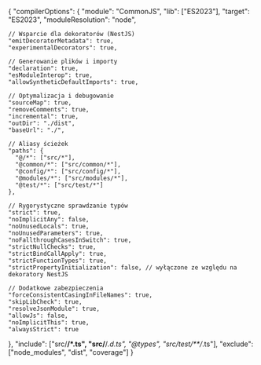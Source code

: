 {
  "compilerOptions": {
    "module": "CommonJS",
    "lib": ["ES2023"],
    "target": "ES2023",
    "moduleResolution": "node",

    // Wsparcie dla dekoratorów (NestJS)
    "emitDecoratorMetadata": true,
    "experimentalDecorators": true,

    // Generowanie plików i importy
    "declaration": true,
    "esModuleInterop": true,
    "allowSyntheticDefaultImports": true,

    // Optymalizacja i debugowanie
    "sourceMap": true,
    "removeComments": true,
    "incremental": true,
    "outDir": "./dist",
    "baseUrl": "./",

    // Aliasy ścieżek
    "paths": {
      "@/*": ["src/*"],
      "@common/*": ["src/common/*"],
      "@config/*": ["src/config/*"],
      "@modules/*": ["src/modules/*"],
      "@test/*": ["src/test/*"]
    },

    // Rygorystyczne sprawdzanie typów
    "strict": true,
    "noImplicitAny": false,
    "noUnusedLocals": true,
    "noUnusedParameters": true,
    "noFallthroughCasesInSwitch": true,
    "strictNullChecks": true,
    "strictBindCallApply": true,
    "strictFunctionTypes": true,
    "strictPropertyInitialization": false, // wyłączone ze względu na dekoratory NestJS

    // Dodatkowe zabezpieczenia
    "forceConsistentCasingInFileNames": true,
    "skipLibCheck": true,
    "resolveJsonModule": true,
    "allowJs": false,
    "noImplicitThis": true,
    "alwaysStrict": true
  },
  "include": ["src/**/*.ts", "src/**/*.d.ts", "@types", "src/test/**/*.ts"],
  "exclude": ["node_modules", "dist", "coverage"]
}
